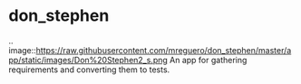 # don_stephen
.. image::https://raw.githubusercontent.com/mreguero/don_stephen/master/app/static/images/Don%20Stephen2_s.png
An app for gathering requirements and converting them to tests.
